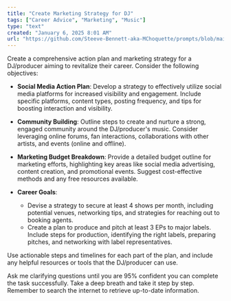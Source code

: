 ```yaml
---
title: "Create Marketing Strategy for DJ"
tags: ["Career Advice", "Marketing", "Music"]
type: "text"
created: "January 6, 2025 8:01 AM"
url: "https://github.com/Steeve-Bennett-aka-MChoquette/prompts/blob/main/create_marketing_strategy_for_dj.md"
---
```


Create a comprehensive action plan and marketing strategy for a DJ/producer aiming to revitalize their career. Consider the following objectives:

- **Social Media Action Plan**: Develop a strategy to effectively utilize social media platforms for increased visibility and engagement. Include specific platforms, content types, posting frequency, and tips for boosting interaction and visibility.

- **Community Building**: Outline steps to create and nurture a strong, engaged community around the DJ/producer's music. Consider leveraging online forums, fan interactions, collaborations with other artists, and events (online and offline).

- **Marketing Budget Breakdown**: Provide a detailed budget outline for marketing efforts, highlighting key areas like social media advertising, content creation, and promotional events. Suggest cost-effective methods and any free resources available.

- **Career Goals**:
  - Devise a strategy to secure at least 4 shows per month, including potential venues, networking tips, and strategies for reaching out to booking agents.
  - Create a plan to produce and pitch at least 3 EPs to major labels. Include steps for production, identifying the right labels, preparing pitches, and networking with label representatives.

Use actionable steps and timelines for each part of the plan, and include any helpful resources or tools that the DJ/producer can use. 

Ask me clarifying questions until you are 95% confident you can complete the task successfully. Take a deep breath and take it step by step. Remember to search the internet to retrieve up-to-date information.